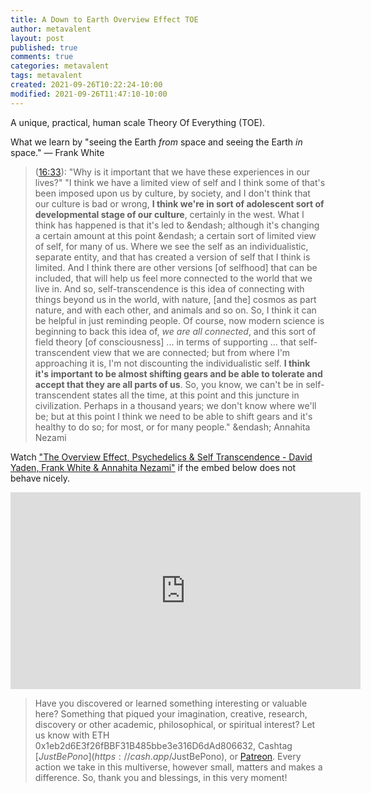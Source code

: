 ```yaml
---
title: A Down to Earth Overview Effect TOE
author: metavalent
layout: post
published: true
comments: true
categories: metavalent
tags: metavalent
created: 2021-09-26T10:22:24-10:00
modified: 2021-09-26T11:47:10-10:00
---
```


A unique, practical, human scale Theory Of Everything (TOE).

What we learn by "seeing the Earth *from* space and seeing the Earth *in* space." — Frank White

> ([16:33](https://youtu.be/v-ZhGOVTBwI?t=16m33s)): "Why is it  important that we have these experiences in our lives?"
> "I think  we have a limited view of self and I think some of that's been  imposed upon us by culture, by society, and I don't think that our culture  is bad or wrong, **I think we're in sort of  adolescent sort of  developmental stage of our culture**, certainly in the west. What I think has happened is that  it's led to &endash; although it's changing a certain amount at this point &endash; a certain sort of limited view of self, for many of us. Where we see the self as an individualistic, separate entity, and that has created a version  of self that I think is  limited. And I think there are other versions [of selfhood] that can be included,  that will help us feel more connected to the world that we live in. And so, self-transcendence is this idea of connecting with things  beyond us in the world, with nature, [and the] cosmos as part nature, and with each other, and animals and so on. So, I think it can be helpful in just reminding people. Of course, now modern science is beginning to back this  idea of, *we are all connected*, and this sort of field theory [of consciousness] ... in terms of supporting ... that self-transcendent view that we are connected; but from where I'm approaching it is, I'm not  discounting the individualistic self. **I think it's important to be almost shifting gears and be able to  tolerate and accept that they are all  parts of us**. So, you know, we can't be in  self-transcendent states all the time, at this point and this juncture in civilization. Perhaps in a thousand years; we don't know where we'll be; but at this point I think we need to be able to shift gears and  it's healthy to do so; for most, or for many people." &endash; Annahita Nezami

Watch ["The Overview Effect, Psychedelics & Self Transcendence - David Yaden, Frank White & Annahita Nezami"](https://youtu.be/v-ZhGOVTBwI) if the embed below does not behave nicely. 

<div class="embed-container"><iframe width="560" height="315" src="https://www.youtube.com/embed/v-ZhGOVTBwI" title="YouTube video player" frameborder="0" allow="accelerometer; autoplay; clipboard-write; encrypted-media; gyroscope; picture-in-picture" allowfullscreen></iframe></div>

> Have you discovered or learned something interesting or valuable here? Something that piqued your imagination, creative, research, discovery or other academic, philosophical, or spiritual interest? Let us know with ETH 0x1eb2d6E3f26fBBF31B485bbe3e316D6dAd806632, Cashtag [$JustBePono](https://cash.app/$JustBePono), or [Patreon](https://patreon.com/metavalent). Every action we take in this multiverse, however small, matters and makes a difference. So, thank you and blessings, in this very moment!
